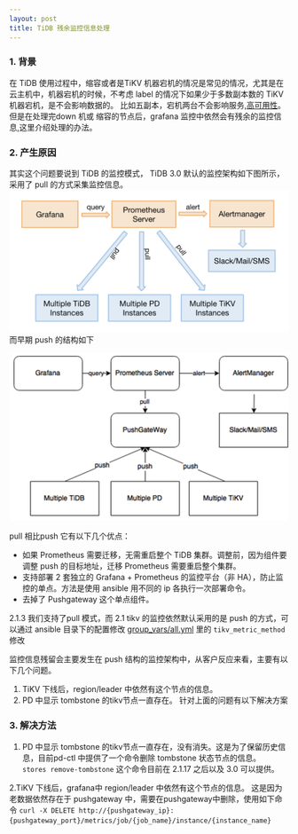 ```yaml
---
layout: post
title: TiDB 残余监控信息处理
---
```

### 1. 背景
在 TiDB 使用过程中，缩容或者是TiKV 机器宕机的情况是常见的情况，尤其是在云主机中，机器宕机的时候，不考虑 label 的情况下如果少于多数副本数的 TiKV 机器宕机，是不会影响数据的。
比如五副本，宕机两台不会影响服务,[高可用性](https://pingcap.com/docs-cn/stable/key-features/#%E9%AB%98%E5%8F%AF%E7%94%A8)。但是在处理完down 机或
缩容的节点后，grafana 监控中依然会有残余的监控信息,这里介绍处理的办法。

### 2. 产生原因
其实这个问题要说到 TiDB 的监控模式，  TiDB 3.0 默认的监控架构如下图所示，采用了 pull 的方式采集监控信息。
![monitor.png](/images/prometheus-in-tidb.png)
而早期 push 的结构如下  
  
<div align=center>
<img src="/images/prometheus-in-tidb-v2.1.png"/>  
</div>

pull 相比push 它有以下几个优点：

* 如果 Prometheus 需要迁移，无需重启整个 TiDB 集群。调整前，因为组件要调整 push 的目标地址，迁移 Prometheus 需要重启整个集群。
* 支持部署 2 套独立的 Grafana + Prometheus 的监控平台（非 HA），防止监控的单点。方法是使用 ansible 用不同的 ip 各执行一次部署命令。
* 去掉了 Pushgateway 这个单点组件。

2.1.3 我们支持了pull 模式，而 2.1 tikv 的监控依然默认采用的是 push 的方式，可以通过 ansible 目录下的配置修改 [group_vars/all.yml](https://github.com/pingcap/tidb-ansible/blob/v2.1.19/group_vars/all.yml)
里的  `tikv_metric_method` 修改 

监控信息残留会主要发生在 push 结构的监控架构中，从客户反应来看，主要有以下几个问题。
1. TiKV 下线后，region/leader 中依然有这个节点的信息。
2. PD 中显示 tombstone 的tikv节点一直存在。
针对上面的问题有以下解决方案

### 3. 解决方法
1. PD 中显示 tombstone 的tikv节点一直存在，没有消失。这是为了保留历史信息，目前pd-ctl 中提供了一个命令删除 tombstone 状态节点的信息。   
`stores remove-tombstone` 
这个命令目前在 2.1.17 之后以及 3.0 可以提供。

2.TiKV 下线后，grafana中 region/leader 中依然有这个节点的信息。
这是因为老数据依然存在于 pushgateway 中，需要在pushgateway中删除，使用如下命令
`curl -X DELETE http://{pushgateway_ip}:{pushgateway_port}/metrics/job/{job_name}/instance/{instance_name}`
